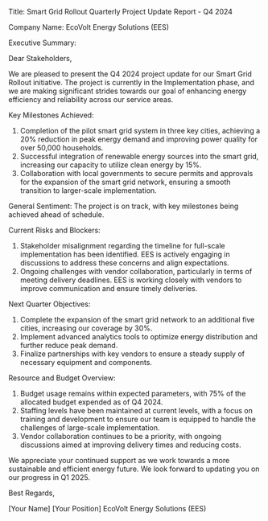  Title: Smart Grid Rollout Quarterly Project Update Report - Q4 2024

Company Name: EcoVolt Energy Solutions (EES)

Executive Summary:

Dear Stakeholders,

We are pleased to present the Q4 2024 project update for our Smart Grid Rollout initiative. The project is currently in the Implementation phase, and we are making significant strides towards our goal of enhancing energy efficiency and reliability across our service areas.

Key Milestones Achieved:

1. Completion of the pilot smart grid system in three key cities, achieving a 20% reduction in peak energy demand and improving power quality for over 50,000 households.
2. Successful integration of renewable energy sources into the smart grid, increasing our capacity to utilize clean energy by 15%.
3. Collaboration with local governments to secure permits and approvals for the expansion of the smart grid network, ensuring a smooth transition to larger-scale implementation.

General Sentiment: The project is on track, with key milestones being achieved ahead of schedule.

Current Risks and Blockers:

1. Stakeholder misalignment regarding the timeline for full-scale implementation has been identified. EES is actively engaging in discussions to address these concerns and align expectations.
2. Ongoing challenges with vendor collaboration, particularly in terms of meeting delivery deadlines. EES is working closely with vendors to improve communication and ensure timely deliveries.

Next Quarter Objectives:

1. Complete the expansion of the smart grid network to an additional five cities, increasing our coverage by 30%.
2. Implement advanced analytics tools to optimize energy distribution and further reduce peak demand.
3. Finalize partnerships with key vendors to ensure a steady supply of necessary equipment and components.

Resource and Budget Overview:

1. Budget usage remains within expected parameters, with 75% of the allocated budget expended as of Q4 2024.
2. Staffing levels have been maintained at current levels, with a focus on training and development to ensure our team is equipped to handle the challenges of large-scale implementation.
3. Vendor collaboration continues to be a priority, with ongoing discussions aimed at improving delivery times and reducing costs.

We appreciate your continued support as we work towards a more sustainable and efficient energy future. We look forward to updating you on our progress in Q1 2025.

Best Regards,

[Your Name]
[Your Position]
EcoVolt Energy Solutions (EES)